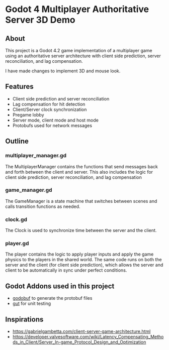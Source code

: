 # Godot 4 Multiplayer Authoritative Server 3D Demo

## About

This project is a Godot 4.2 game implementation of a multiplayer game using an authoritative server architecture with client side prediction, server reconciliation, and lag compensation.

I have made changes to implement 3D and mouse look.

## Features

 - Client side prediction and server reconciliation
 - Lag compensation for hit detection
 - Client/Server clock synchronization
 - Pregame lobby
 - Server mode, client mode and host mode
 - Protobufs used for network messages

## Outline

### multiplayer_manager.gd

The MultiplayerManager contains the functions that send messages back and forth between the client and server. This also includes the logic for client side prediction, server reconciliation, and lag compensation

### game_manager.gd

The GameManager is a state machine that switches between scenes and calls transition functions as needed.

### clock.gd

The Clock is used to synchronize time between the server and the client.

### player.gd

The player contains the logic to apply player inputs and apply the game physics to the players in the shared world. The same code runs on both the server and the client (for client side prediction), which allows the server and client to be automatically in sync under perfect conditions.

 ## Godot Addons used in this project

 - [godobuf](https://github.com/oniksan/godobuf) to generate the protobuf files
 - [gut](https://github.com/bitwes/Gut) for unit testing

 ## Inspirations

  - https://gabrielgambetta.com/client-server-game-architecture.html
  - https://developer.valvesoftware.com/wiki/Latency_Compensating_Methods_in_Client/Server_In-game_Protocol_Design_and_Optimization
